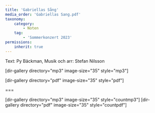 ```yaml
---
title: 'Gabriellas Sång'
media_order: 'Gabriellas Sang.pdf'
taxonomy:
    category:
        - Noten
    tag:
        - 'Sommerkonzert 2023'
permissions:
    inherit: true
---
```


Text: Py Bäckman, Musik och arr: Stefan Nilsson

[dir-gallery directory="mp3" image-size="35" style="mp3"]

[dir-gallery directory="pdf" image-size="35" style="pdf"]

===

[dir-gallery directory="mp3" image-size="35" style="countmp3"]
[dir-gallery directory="pdf" image-size="35" style="countpdf"]